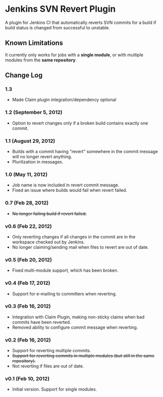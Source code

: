 Jenkins SVN Revert Plugin
=========================

A plugin for Jenkins CI that automatically reverts SVN commits for a build if build status is changed from successful to unstable.

Known Limitations
-----------------
It currently only works for jobs with a **single module**, or with multiple modules from the **same repository**.

Change Log
----------

### 1.3

- Made Claim plugin integration/dependency optional

### 1.2 (September 5, 2012)

- Option to revert changes only if a broken build contains exactly one commit.

### 1.1 (August 29, 2012)

- Builds with a commit having "revert" somewhere in the commit message will no longer revert anything.
- Plurilization in messages.

### 1.0 (May 11, 2012)

- Job name is now included in revert commit message.
- Fixed an issue where builds would fail when revert failed.

### 0.7 (Feb 28, 2012)

- ~~No longer failing build if revert failed.~~

### v0.6 (Feb 22, 2012)

- Only reverting changes if all changes in the commit are in the workspace checked out by Jenkins.
- No longer claiming/sending mail when files to revert are out of date.

### v0.5 (Feb 20, 2012)

- Fixed multi-module support, which has been broken.

### v0.4 (Feb 17, 2012)

- Support for e-mailing to committers when reverting.

### v0.3 (Feb 16, 2012)

- Integration with Claim Plugin, making non-sticky claims when bad commits have been reverted.
- Removed ability to configure commit message when reverting.

### v0.2 (Feb 16, 2012)

- Support for reverting multiple commits.
- ~~Support for reverting commits in multiple modules (but still in the same repository).~~
- Not reverting if files are out of date.

### v0.1 (Feb 10, 2012)

- Initial version. Support for single modules.
